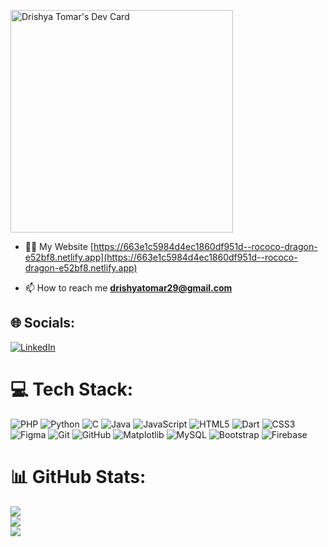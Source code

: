 <a href="https://app.daily.dev/drishyatomar"><img src="https://api.daily.dev/devcards/v2/m2tGHjFr2znAJBfgMk5rK.png?type=default&r=yot" width="356" alt="Drishya Tomar's Dev Card"/></a>
- 👨‍💻 My Website [https://663e1c5984d4ec1860df951d--rococo-dragon-e52bf8.netlify.app](https://663e1c5984d4ec1860df951d--rococo-dragon-e52bf8.netlify.app)

- 📫 How to reach me **drishyatomar29@gmail.com**

## 🌐 Socials:
[![LinkedIn](https://img.shields.io/badge/LinkedIn-%230077B5.svg?logo=linkedin&logoColor=white)](https://linkedin.com/in/www.linkedin.com/in/drishya-tomar-97099425a?utm_source=share&utm_campaign=share_via&utm_content=profile&utm_medium=android_app) 

# 💻 Tech Stack:
![PHP](https://img.shields.io/badge/php-%23777BB4.svg?style=for-the-badge&logo=php&logoColor=white) ![Python](https://img.shields.io/badge/python-3670A0?style=for-the-badge&logo=python&logoColor=ffdd54) ![C](https://img.shields.io/badge/c-%2300599C.svg?style=for-the-badge&logo=c&logoColor=white) ![Java](https://img.shields.io/badge/java-%23ED8B00.svg?style=for-the-badge&logo=openjdk&logoColor=white) ![JavaScript](https://img.shields.io/badge/javascript-%23323330.svg?style=for-the-badge&logo=javascript&logoColor=%23F7DF1E) ![HTML5](https://img.shields.io/badge/html5-%23E34F26.svg?style=for-the-badge&logo=html5&logoColor=white) ![Dart](https://img.shields.io/badge/dart-%230175C2.svg?style=for-the-badge&logo=dart&logoColor=white) ![CSS3](https://img.shields.io/badge/css3-%231572B6.svg?style=for-the-badge&logo=css3&logoColor=white) ![Figma](https://img.shields.io/badge/figma-%23F24E1E.svg?style=for-the-badge&logo=figma&logoColor=white) ![Git](https://img.shields.io/badge/git-%23F05033.svg?style=for-the-badge&logo=git&logoColor=white) ![GitHub](https://img.shields.io/badge/github-%23121011.svg?style=for-the-badge&logo=github&logoColor=white) ![Matplotlib](https://img.shields.io/badge/Matplotlib-%23ffffff.svg?style=for-the-badge&logo=Matplotlib&logoColor=black) ![MySQL](https://img.shields.io/badge/mysql-4479A1.svg?style=for-the-badge&logo=mysql&logoColor=white) ![Bootstrap](https://img.shields.io/badge/bootstrap-%238511FA.svg?style=for-the-badge&logo=bootstrap&logoColor=white) ![Firebase](https://img.shields.io/badge/firebase-a08021?style=for-the-badge&logo=firebase&logoColor=ffcd34)
# 📊 GitHub Stats:
![](https://github-readme-stats.vercel.app/api?username=drishyatomar2904&theme=synthwave&hide_border=false&include_all_commits=false&count_private=false)<br/>
![](https://github-readme-streak-stats.herokuapp.com/?user=drishyatomar2904&theme=synthwave&hide_border=false)<br/>
![](https://github-readme-stats.vercel.app/api/top-langs/?username=drishyatomar2904&theme=synthwave&hide_border=false&include_all_commits=false&count_private=false&layout=compact)

<!-- Proudly created with GPRM ( https://gprm.itsvg.in ) -->